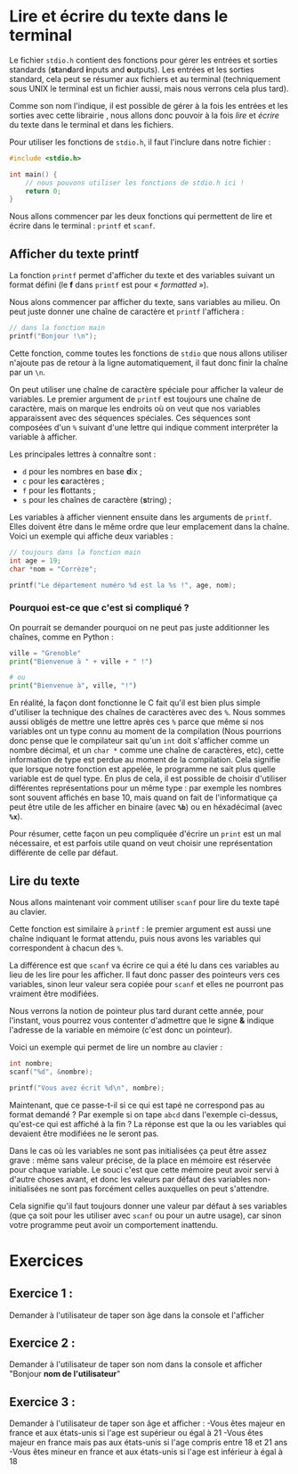 
# Lire et écrire du texte dans le terminal

Le fichier `stdio.h` contient des fonctions pour gérer les entrées et sorties standards (**st**an**d**ard **i**nputs and **o**utputs). Les entrées et les sorties standard, cela peut se résumer aux fichiers et au terminal (techniquement sous UNIX le terminal est un fichier aussi, mais nous verrons cela plus tard).

Comme son nom l'indique, il est possible de gérer à la fois les entrées et les sorties avec cette librairie , nous allons donc pouvoir à la fois *lire* et *écrire* du texte dans le terminal et dans les fichiers.

Pour utiliser les fonctions de `stdio.h`, il faut l'inclure dans notre fichier :

```c
#include <stdio.h>

int main() {
    // nous pouvons utiliser les fonctions de stdio.h ici !
    return 0;
}
```

Nous allons commencer par les deux fonctions qui permettent de lire et écrire dans le terminal : `printf` et `scanf`.

## Afficher du texte printf

La fonction `printf` permet d'afficher du texte et des variables suivant un format défini (le **f** dans `printf` est pour « *formatted* »).

Nous alons commencer par afficher du texte, sans variables au milieu. On peut juste donner une chaîne de caractère et `printf`
l'affichera :

```c
// dans la fonction main
printf("Bonjour !\n");
```

Cette fonction, comme toutes les fonctions de `stdio` que nous allons utiliser n'ajoute pas de retour à la ligne automatiquement,
il faut donc finir la chaîne par un `\n`.

On peut utiliser une chaîne de caractère spéciale pour afficher la valeur de variables. Le premier argument de `printf` est toujours une chaîne de caractère, mais on marque les endroits où on veut que nos variables apparaissent avec des séquences spéciales.
Ces séquences sont composées d'un `%` suivant d'une lettre qui indique comment interpréter la variable à afficher.

Les principales lettres à connaître sont :

- `d` pour les nombres en base **d**ix ;
- `c` pour les **c**aractères ;
- `f` pour les **f**lottants ;
- `s` pour les chaînes de caractère (**s**tring) ;

Les variables à afficher viennent ensuite dans les arguments de `printf`. Elles doivent être
dans le même ordre que leur emplacement dans la chaîne. Voici un exemple qui affiche deux variables :

```c
// toujours dans la fonction main
int age = 19;
char *nom = "Corrèze";

printf("Le département numéro %d est la %s !", age, nom);
```

### Pourquoi est-ce que c'est si compliqué ?

On pourrait se demander pourquoi on ne peut pas juste additionner les chaînes, comme en Python :

```python
ville = "Grenoble"
print("Bienvenue à " + ville + " !")

# ou
print("Bienvenue à", ville, "!")
```

En réalité, la façon dont fonctionne le C fait qu'il est bien plus simple d'utiliser la technique
des chaînes de caractères avec des `%`. Nous sommes aussi obligés de mettre une lettre après
ces `%` parce que même si nos variables ont un type connu au moment de la compilation
(Nous pourrions donc pense que le compilateur sait qu'un `int` doit s'afficher comme un nombre décimal, et un `char *`
comme une chaîne de caractères, etc), cette information de type est perdue au moment de la compilation. Cela signifie que lorsque notre fonction est appelée, le programme ne sait plus quelle variable est de quel type. En plus de cela, il est possible de choisir d'utiliser différentes représentations pour un même type : par exemple les nombres sont souvent affichés en base 10, mais quand on fait de l'informatique ça peut être
utile de les afficher en binaire (avec **`%b`**) ou en héxadécimal (avec **`%x`**).

Pour résumer, cette façon un peu compliquée d'écrire un `print` est un mal nécessaire, et est parfois utile
quand on veut choisir une représentation différente de celle par défaut.

## Lire du texte

Nous allons maintenant voir comment utiliser `scanf` pour lire du texte tapé au clavier.

Cette fonction est similaire à `printf` : le premier argument est aussi une chaîne
indiquant le format attendu, puis nous avons les variables qui correspondent à chacun des `%`.

La différence est que `scanf` va écrire ce qui a été lu dans ces variables au lieu de les lire
pour les afficher. Il faut donc passer des pointeurs vers ces variables, sinon leur valeur sera
copiée pour `scanf` et elles ne pourront pas vraiment être modifiées.

Nous verrons la notion de pointeur plus tard durant cette année, pour l'instant, vous pourrez vous contenter d'admettre que le signe **&** indique l'adresse de la variable en mémoire (c'est donc un pointeur).

Voici un exemple qui permet de lire un nombre au clavier :

```c
int nombre;
scanf("%d", &nombre);

printf("Vous avez écrit %d\n", nombre);
```

Maintenant, que ce passe-t-il si ce qui est tapé ne correspond pas au format demandé ? Par exemple si
on tape `abcd` dans l'exemple ci-dessus, qu'est-ce qui est affiché à la fin ? La réponse est que la ou
les variables qui devaient être modifiées ne le seront pas.

Dans le cas où les variables ne sont pas initialisées ça peut être assez grave : même sans valeur précise,
de la place en mémoire est réservée pour chaque variable. Le souci c'est que cette mémoire peut avoir servi
à d'autre choses avant, et donc les valeurs par défaut des variables non-initialisées ne sont pas forcément
celles auxquelles on peut s'attendre.

Cela signifie qu'il faut toujours donner une valeur par défaut à ses variables (que ça soit pour les utiliser avec `scanf` ou pour un autre usage), car sinon votre programme peut avoir un comportement inattendu. 

# Exercices

## Exercice 1 :

Demander à l'utilisateur de taper son âge dans la console et l'afficher

## Exercice 2 :

Demander à l'utilisateur de taper son nom dans la console et afficher "Bonjour **nom de l'utilisateur**"

## Exercice 3 :

Demander à l'utilisateur de taper son âge et afficher : 
    -Vous êtes majeur en france et aux états-unis si l'age est supérieur ou égal à 21
    -Vous êtes majeur en france mais pas aux états-unis si l'age compris entre 18 et 21 ans
    -Vous êtes mineur en france et aux états-unis si l'age est inférieur à égal à 18


